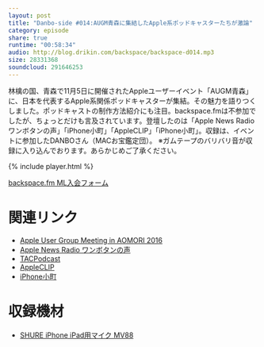 ```yaml
---
layout: post
title: "Danbo-side #014:AUGM青森に集結したApple系ポッドキャスターたちが激論"
category: episode
share: true
runtime: "00:58:34"
audio: http://blog.drikin.com/backspace/backspace-d014.mp3
size: 28331368
soundcloud: 291646253
---
```


林檎の国、青森で11月5日に開催されたAppleユーザーイベント「AUGM青森」に、日本を代表するApple系関係ポッドキャスターが集結。その魅力を語りつくしました。ポッドキャストの制作方法紹介にも注目。backspace.fmは不参加でしたが、ちょっとだけも言及されています。登壇したのは「Apple News Radio ワンボタンの声」「iPhone小町」「AppleCLIP」「iPhone小町」。収録は、イベントに参加したDANBOさん（MACお宝鑑定団）。
※ガムテープのバリバリ音が収録に入り込んでおります。あらかじめご了承ください。

{% include player.html %}

[backspace.fm ML入会フォーム](http://backspace.us11.list-manage.com/subscribe?u=09c933bd3997c1d16dbed156a&id=84b6529b91)

# 関連リンク

* [Apple User Group Meeting in AOMORI 2016](https://augasite.wordpress.com/)
* [Apple News Radio ワンボタンの声](http://radio.voiceofonebutton.net/)
* [TACPodcast](http://tacbackstagestory.blogspot.jp/)
* [AppleCLIP](https://www.otsuka-shokai.co.jp/products/appleclip/)
* [iPhone小町](http://iphone.voiceofonebutton.net/)

# 収録機材

* [SHURE iPhone iPad用マイク MV88](http://amzn.to/1UpQQIG)
